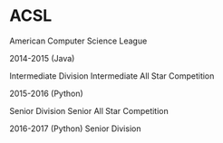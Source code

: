 # ACSL
American Computer Science League

2014-2015 (Java)

Intermediate Division
Intermediate All Star Competition


2015-2016 (Python)

Senior Division
Senior All Star Competition


2016-2017 (Python)
Senior Division
